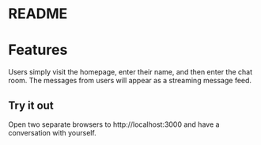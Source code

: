 # README

# Features

Users simply visit the homepage, enter their name, and then enter the chat room.
The messages from users will appear as a streaming message feed.

## Try it out

Open two separate browsers to http://localhost:3000 and have a conversation with yourself.

